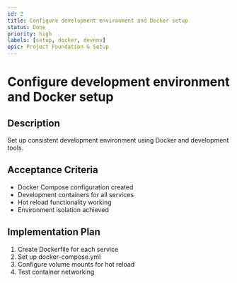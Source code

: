 ```yaml
---
id: 2
title: Configure development environment and Docker setup
status: Done
priority: high
labels: [setup, docker, devenv]
epic: Project Foundation & Setup
---
```


# Configure development environment and Docker setup

## Description
Set up consistent development environment using Docker and development tools.

## Acceptance Criteria
- Docker Compose configuration created
- Development containers for all services
- Hot reload functionality working
- Environment isolation achieved

## Implementation Plan
1. Create Dockerfile for each service
2. Set up docker-compose.yml
3. Configure volume mounts for hot reload
4. Test container networking